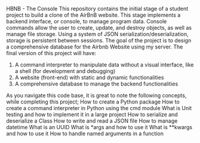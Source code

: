 HBNB - The Console
This repository contains the initial stage of a student project to build a clone of the AirBnB website. This stage implements a backend interface, or console, to manage program data. Console commands allow the user to create, update, and destroy objects, as well as manage file storage. Using a system of JSON serialization/deserialization, storage is persistent between sessions.
The goal of the project is to design a comprehensive database for the Airbnb Website using my server. The final version of this project will have:

1. A command interpreter to manipulate data without a visual interface, like a shell (for development and debugging)
2. A website (front-end) with static and dynamic functionalities
3. A comprehensive database to manage  the backend functionalities

As you navigate this code base, it is great to note the following concepts, while completing this project;
How to create a Python package
How to create a command interpreter in Python using the cmd module
What is Unit testing and how to implement it in a large project
How to serialize and deserialize a Class
How to write and read a JSON file
How to manage datetime
What is an UUID
What is *args and how to use it
What is **kwargs and how to use it
How to handle named arguments in a function
